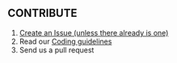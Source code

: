 ## CONTRIBUTE

1. [Create an Issue (unless there already is one)](https://github.com/GanstaZ/web/issues)
2. Read our [Coding guidelines](https://area51.phpbb.com/docs/dev/master/development/index.html)
3. Send us a pull request
